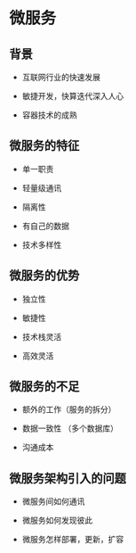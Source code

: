 # 微服务

## 背景
  
* 互联网行业的快速发展

* 敏捷开发，快算迭代深入人心

* 容器技术的成熟


## 微服务的特征

 * 单一职责
 
 * 轻量级通讯
 
 * 隔离性
 
 * 有自己的数据
 
 * 技术多样性
 
 ## 微服务的优势
 
 * 独立性
 
 * 敏捷性
 
 * 技术栈灵活
 
 * 高效灵活
 
 ## 微服务的不足
 
 * 额外的工作（服务的拆分）
 
 * 数据一致性 （多个数据库）
 
 * 沟通成本 
 
 ## 微服务架构引入的问题
 
 * 微服务间如何通讯
 
 * 微服务如何发现彼此
 
 * 微服务怎样部署，更新，扩容
 
